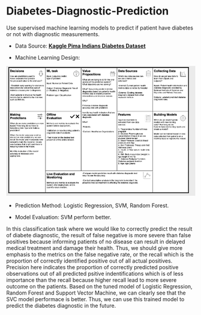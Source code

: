 # Diabetes-Diagnostic-Prediction

Use supervised machine learning models to predict if patient have diabetes or not with diagnostic measurements. 

* Data Source: [**Kaggle Pima Indians Diabetes Dataset**](https://www.kaggle.com/uciml/pima-indians-diabetes-database)

* Machine Learning Design: 
<img src="machine learning canvas.png">

* Prediction Method: Logistic Regression, SVM, Random Forest.

* Model Evaluation: SVM perform better.<br>

In this classification task where we would like to correctly predict the result of diabete diagnostic, the result of false negative is more severe than false positives because informing patients of no disease can result in delayed medical treatment and damage their health. Thus, we should give more emphasis to the metrics on the false negative rate, or the recall which is the proportion of correctly identified positive out of all actual positives. Precision here indicates the proportion of correctly predicted positive observations out of all predicted psitive indentifications which is of less importance than the recall because higher recall lead to more severe outcome on the patients. Based on the tuned model of Logistic Regression, Random Forest and Support Vector Machine, we can clearly see that the SVC model performace is better. Thus, we can use this trained model to predict the diabetes diagnostic in the future.



